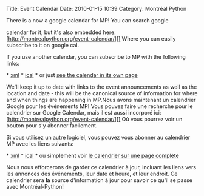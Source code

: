 Title: Event Calendar
Date: 2010-01-15 10:39
Category: Montréal Python

<!--:en-->There is a now a google calendar for MP! You can search google
calendar for it, but it's also embedded here:
[http://montrealpython.org/event-calendar/][] Where you can easily
subscribe to it on google cal.

If you use another calendar, you can subscribe to MP with the following
links:

\* [xml][] \* [ical][] \* or just [see the calendar in its own page][]

We'll keep it up to date with links to the event announcements as well
as the location and date - this will be the canonical source of
information for where and when things are happening in
MP.<!--:--><!--:fr-->Nous avons maintenant un calendrier Google pour les
événements MP! Vous pouvez faire une recherche pour le calendrier sur
Google Calendar, mais il est aussi incorporé ici:
[http://montrealpython.org/event-calendar/][] Où vous pourrez voir un
bouton pour s'y abonner facilement.

Si vous utilisez un autre logiciel, vous pouvez vous abonner au
calendrier MP avec les liens suivants:

\* [xml][] \* [ical][] \* ou simplement voir [le calendrier sur une page
complète][see the calendar in its own page]

Nous nous efforcerons de garder ce calendrier à jour, incluant les liens
vers les annonces des événements, leur date et heure, et leur endroit.
Ce calendrier sera **la** source d'information à jour pour savoir ce
qu'il se passe avec Montréal-Python!<!--:-->

  [http://montrealpython.org/event-calendar/]: http://montrealpython.org/event-calendar/
  [xml]: http://www.google.com/calendar/feeds/gi8ik3ig0td2p4gpmspda7dnbc%40group.calendar.google.com/public/basic
  [ical]: http://www.google.com/calendar/ical/gi8ik3ig0td2p4gpmspda7dnbc%40group.calendar.google.com/public/basic.ics
  [see the calendar in its own page]: http://www.google.com/calendar/embed?src=gi8ik3ig0td2p4gpmspda7dnbc%40group.calendar.google.com&ctz=America/Montreal

